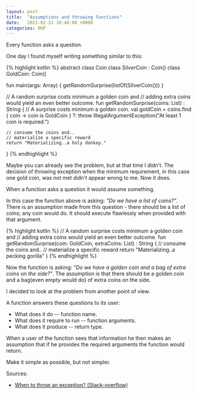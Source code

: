 ```yaml
---
layout: post
title:  "Assumptions and throwing functions"
date:   2021-02-21 10:46:08 +0000
categories: OOP
---
```

Every function asks a question.

One day I found myself writing something similar to this:

{% highlight kotlin %}
abstract class Coin
class SilverCoin : Coin()
class GoldCoin: Coin()

fun main(args: Array<String>) {
    getRandomSurprise(listOf(SilverCoin()))
}

// A random surprise costs minimum a golden coin and
// adding extra coins would yield an even better outcome.
fun getRandomSurprise(coins: List<Coin>) : String {
    // A surprise costs minimum a golden coin.
    val goldCoin = coins.find { coin -> coin is GoldCoin }
        ?: throw IllegalArgumentException("At least 1 coin is required.")

    // consume the coins and..
    // materialize a specific reward
    return "Materializing..a holy donkey."
}
{% endhighlight %}

Maybe you can already see the problem, but at that time I didn't. The decision of throwing exception when the minimum requirement, in this case one gold coin, was not met didn't appear wrong to me. Now it does.

When a function asks a question it would assume something.

In this case the function above is asking: <i>"Do we have a list of coins?"</i>. There is an assumption made from this question - there should be a list of coins; any coin would do. It should execute flawlessly when provided with that argument.

{% highlight kotlin %}
// A random surprise costs minimum a golden coin and
// adding extra coins would yield an even better outcome.
fun getRandomSurprise(coin: GoldCoin, extraCoins: List<Coin>) : String {
    // consume the coins and..
    // materialize a specific reward
    return "Materializing..a pecking gorilla"
}
{% endhighlight %}

Now the function is asking: <i>"Do we have a golden coin and a bag of extra coins on the side?"</i>. The assumption is that there should be a golden coin and a bag(even empty would do) of extra coins on the side.

I decided to look at the problem from another point of view. 

A function answers these questions to its user:
* What does it do -- function name.
* What does it require to run -- function arguments.
* What does it produce -- return type. 

When a user of the function sees that information he then makes an assumption that if he provides the required arguments the function would return.

Make it simple as possible, but not simpler.

Sources:
* [When to throw an exception? (Stack-overflow)][source-one]

[source-one]: https://stackoverflow.com/questions/77127/when-to-throw-an-exception